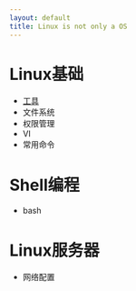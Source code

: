 ```yaml
---
layout: default
title: Linux is not only a OS
---
```


# Linux基础
* [工具](tool.html)
* 文件系统
* 权限管理
* VI
* 常用命令

# Shell编程
* bash

# Linux服务器
* 网络配置